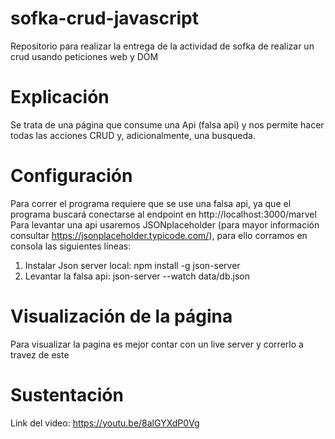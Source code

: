 # sofka-crud-javascript
Repositorio para realizar la entrega de la actividad de sofka de realizar un crud usando peticiones web y DOM

# Explicación
Se trata de una página que consume una Api (falsa api) y nos permite hacer todas las acciones CRUD y, adicionalmente, una busqueda. 

# Configuración
Para correr el programa requiere que se use una falsa api, ya que el programa buscará conectarse al endpoint en http://localhost:3000/marvel
Para levantar una api usaremos JSONplaceholder (para mayor información consultar https://jsonplaceholder.typicode.com/), para ello corramos en consola las siguientes líneas:
1. Instalar Json server local: npm install -g json-server
2. Levantar la falsa api: json-server --watch data/db.json

# Visualización de la página
Para visualizar la pagina es mejor contar con un live server y correrlo a travez de este

# Sustentación
Link del video: https://youtu.be/8alGYXdP0Vg
